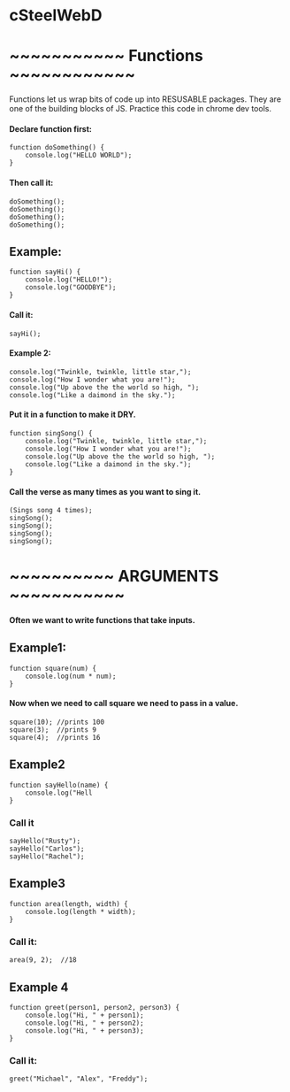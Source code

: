 # cSteelWebD


# ~~~~~~~~~~~ Functions ~~~~~~~~~~~~

Functions let us wrap bits of code up into RESUSABLE packages. They are one of the building blocks of JS. 
Practice this code in chrome dev tools.

#### Declare function first:

    function doSomething() {
        console.log("HELLO WORLD");
    }

#### Then call it:

    doSomething();
    doSomething();
    doSomething();
    doSomething();

## Example:

    function sayHi() {
        console.log("HELLO!");
        console.log("GOODBYE");
    }

#### Call it:

    sayHi();


#### Example 2:

    console.log("Twinkle, twinkle, little star,");
    console.log("How I wonder what you are!");
    console.log("Up above the the world so high, ");
    console.log("Like a daimond in the sky.");

#### Put it in a function to make it DRY. 

    function singSong() {
        console.log("Twinkle, twinkle, little star,");
        console.log("How I wonder what you are!");
        console.log("Up above the the world so high, ");
        console.log("Like a daimond in the sky.");
    }

#### Call the verse as many times as you want to sing it. 
    (Sings song 4 times);
    singSong();
    singSong();
    singSong();
    singSong();

# ~~~~~~~~~~ ARGUMENTS  ~~~~~~~~~~~

#### Often we want to write functions that take inputs. 

## Example1:
    function square(num) {
        console.log(num * num);
    }

#### Now when we need to call square we need to pass in a value. 

    square(10); //prints 100
    square(3);  //prints 9
    square(4);  //prints 16

## Example2 

    function sayHello(name) {
        console.log("Hell
    }

### Call it
    sayHello("Rusty");
    sayHello("Carlos");
    sayHello("Rachel");

## Example3

    function area(length, width) {
        console.log(length * width);
    }

### Call it: 
    area(9, 2);  //18


## Example 4
    function greet(person1, person2, person3) {
        console.log("Hi, " + person1);
        console.log("Hi, " + person2);
        console.log("Hi, " + person3);
    }
### Call it:
    greet("Michael", "Alex", "Freddy");